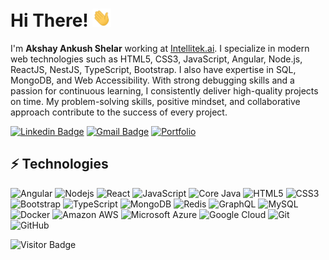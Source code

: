 <h1>Hi There! <img  src="https://raw.githubusercontent.com/ABSphreak/ABSphreak/master/gifs/Hi.gif" width="30px"></h1>
 
 I'm **Akshay Ankush Shelar** working at [Intellitek.ai](https://intellitek.ai/). I specialize in modern web technologies such as HTML5, CSS3, JavaScript, Angular, Node.js, ReactJS, NestJS, TypeScript, Bootstrap. I also have expertise in SQL, MongoDB, and Web Accessibility. With strong debugging skills and a passion for continuous learning, I consistently deliver high-quality projects on time. My problem-solving skills, positive mindset, and collaborative approach contribute to the success of every project.
 
[![Linkedin Badge](https://img.shields.io/badge/-Akshay_Shelar-blue?style=flat-square&logo=Linkedin&logoColor=white&link=https://www.linkedin.com/in/akshay-shelar5151)](https://www.linkedin.com/in/akshay-shelar5151)
[![Gmail Badge](https://img.shields.io/badge/-akshayshelar5151@gmail.com-c14438?style=flat-square&logo=Gmail&logoColor=white&link=mailto:akshayshelar5151@gmail.com)](mailto:akshayshelar5151@gmail.com)
[![Portfolio](https://img.shields.io/badge/-Portfolio-181717?style=flat-square&logo=github)](https://akshay5151.github.io/portfolio/)
 
## ⚡ Technologies
 
![Angular](https://img.shields.io/badge/-Angular-black?style=flat-square&logo=angular)
![Nodejs](https://img.shields.io/badge/-Nodejs-black?style=flat-square&logo=Node.js)
![React](https://img.shields.io/badge/-React-black?style=flat-square&logo=react)
![JavaScript](https://img.shields.io/badge/-JavaScript-black?style=flat-square&logo=javascript)
![Core Java](https://img.shields.io/badge/-java-E34A86?style=flat-square&logo=java)
![HTML5](https://img.shields.io/badge/-HTML5-E34F26?style=flat-square&logo=html5&logoColor=white)
![CSS3](https://img.shields.io/badge/-CSS3-1572B6?style=flat-square&logo=css3)
![Bootstrap](https://img.shields.io/badge/-Bootstrap-563D7C?style=flat-square&logo=bootstrap)
![TypeScript](https://img.shields.io/badge/-TypeScript-007ACC?style=flat-square&logo=typescript)
![MongoDB](https://img.shields.io/badge/-MongoDB-black?style=flat-square&logo=mongodb)
![Redis](https://img.shields.io/badge/-Redis-black?style=flat-square&logo=Redis)
![GraphQL](https://img.shields.io/badge/-GraphQL-E10098?style=flat-square&logo=graphql)
![MySQL](https://img.shields.io/badge/-MySQL-black?style=flat-square&logo=mysql)
![Docker](https://img.shields.io/badge/-Docker-black?style=flat-square&logo=docker)
![Amazon AWS](https://img.shields.io/badge/Amazon%20AWS-232F3E?style=flat-square&logo=amazon-aws)
![Microsoft Azure](https://img.shields.io/badge/Microsoft%20Azure-232F7E?style=flat-square&logo=microsoft-azure)
![Google Cloud](https://img.shields.io/badge/Google%20Cloud-black?style=flat-square&logo=google-cloud)
![Git](https://img.shields.io/badge/-Git-black?style=flat-square&logo=git)
![GitHub](https://img.shields.io/badge/-GitHub-181717?style=flat-square&logo=github)
 
<!-- ![Github Stats](https://github-readme-stats.vercel.app/api?username=oAln&count_private=true&show_icons=true&include_all_commits=true) -->
 
![Visitor Badge](https://visitor-badge.laobi.icu/badge?page_id=akshay5151.akshay5151)
